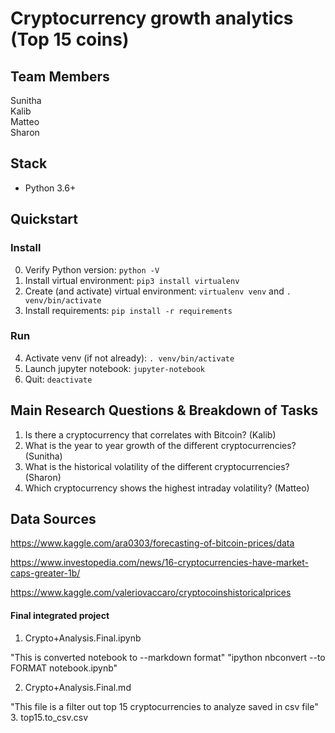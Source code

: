 # Cryptocurrency growth analytics (Top 15 coins)

## Team Members
Sunitha  
Kalib  
Matteo  
Sharon 

## Stack
* Python 3.6+

## Quickstart
### Install

0. Verify Python version: `python -V`
1. Install virtual environment: `pip3 install virtualenv`
2. Create (and activate) virtual environment: `virtualenv venv` and `. venv/bin/activate`
3. Install requirements: `pip install -r requirements`

### Run

4. Activate venv (if not already): `. venv/bin/activate`
5. Launch jupyter notebook: `jupyter-notebook`
6. Quit: `deactivate` 

## Main Research Questions & Breakdown of Tasks
1. Is there a cryptocurrency that correlates with Bitcoin? (Kalib)  
2. What is the year to year growth of the different cryptocurrencies? (Sunitha)  
3. What is the historical volatility of the different cryptocurrencies? (Sharon)  
4. Which cryptocurrency shows the highest intraday volatility? (Matteo)  

## Data Sources

https://www.kaggle.com/ara0303/forecasting-of-bitcoin-prices/data

https://www.investopedia.com/news/16-cryptocurrencies-have-market-caps-greater-1b/

https://www.kaggle.com/valeriovaccaro/cryptocoinshistoricalprices


#### Final integrated project
1. Crypto+Analysis.Final.ipynb

"This is converted notebook to --markdown format"
"ipython nbconvert --to FORMAT notebook.ipynb"

2. Crypto+Analysis.Final.md 

"This file is a filter out top 15 cryptocurrencies to analyze saved in csv file"
3. top15.to_csv.csv








